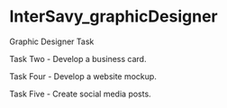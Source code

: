 # InterSavy_graphicDesigner
Graphic Designer Task

Task Two - Develop a business card.

Task Four - Develop a website mockup.

Task Five - Create social media posts.
